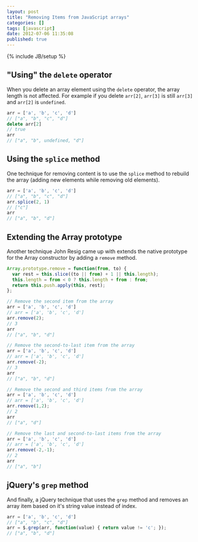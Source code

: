```yaml
---
layout: post
title: "Removing Items from JavaScript arrays"
categories: []
tags: [javascript]
date: 2012-07-06 11:35:08
published: true
---
```

{% include JB/setup %}

## "Using" the `delete` operator

When you delete an array element using the `delete` operator, the array length is not affected. For example if you delete `arr[2]`, `arr[3]` is still `arr[3]` and `arr[2]` is `undefined`.

``` js
arr = ['a', 'b', 'c', 'd']
// ["a", "b", "c", "d"]
delete arr[2]
// true
arr
// ["a", "b", undefined, "d"]
```

## Using the `splice` method

One technique for removing content is to use the `splice` method to rebuild the array (adding new elements while removing old elements).

``` js
arr = ['a', 'b', 'c', 'd']
// ["a", "b", "c", "d"]
arr.splice(2, 1)
// ["c"]
arr
// ["a", "b", "d"]
```

## Extending the Array prototype

Another technique John Resig came up with extends the native prototype for the Array constructor by adding a `remove` method.

``` js
Array.prototype.remove = function(from, to) {
  var rest = this.slice((to || from) + 1 || this.length);
  this.length = from < 0 ? this.length + from : from;
  return this.push.apply(this, rest);
};

// Remove the second item from the array
arr = ['a', 'b', 'c', 'd']
// arr = ['a', 'b', 'c', 'd']
arr.remove(2);
// 3
arr
// ["a", "b", "d"]

// Remove the second-to-last item from the array
arr = ['a', 'b', 'c', 'd']
// arr = ['a', 'b', 'c', 'd']
arr.remove(-2);
// 3
arr
// ["a", "b", "d"]

// Remove the second and third items from the array
arr = ['a', 'b', 'c', 'd']
// arr = ['a', 'b', 'c', 'd']
arr.remove(1,2);
// 2
arr
// ["a", "d"]

// Remove the last and second-to-last items from the array
arr = ['a', 'b', 'c', 'd']
// arr = ['a', 'b', 'c', 'd']
arr.remove(-2,-1);
// 2
arr
// ["a", "b"]
```

## jQuery's `grep` method

And finally, a jQuery technique that uses the `grep` method and removes an array item based on it's string value instead of index.

``` js
arr = ['a', 'b', 'c', 'd']
// ["a", "b", "c", "d"]
arr = $.grep(arr, function(value) { return value != 'c'; });
// ["a", "b", "d"]
```
